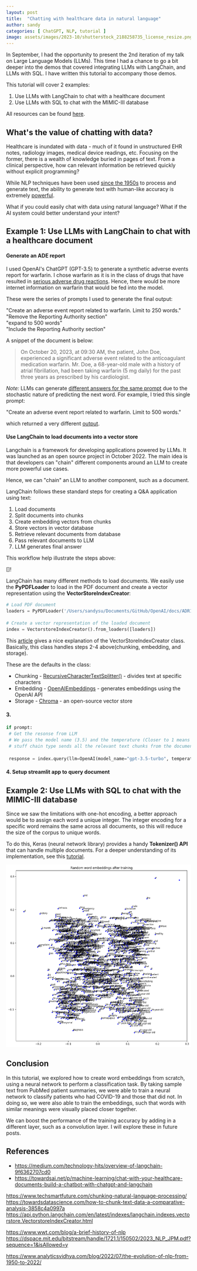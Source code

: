 ```yaml
---
layout: post
title:  "Chatting with healthcare data in natural language"
author: sandy
categories: [ ChatGPT, NLP, tutorial ]
image: assets/images/2023-10/shutterstock_2188258735_license_resize.png
---
```

In September, I had the opportunity to present the 2nd iteration of my talk on Large Language Models (LLMs).  This time I had a chance to go a bit deeper into the demos that covered integrating LLMs with LangChain, and LLMs with SQL.  I have written this tutorial to accompany those demos.    

This tutorial will cover 2 examples:

1) Use LLMs with LangChain to chat with a healthcare document  
2) Use LLMs with SQL to chat with the MIMIC-III database

All resources can be found [here](https://github.com/slsu0424/pmc-patients).

## What's the value of chatting with data?

Healthcare is inundated with data - much of it found in unstructured EHR notes, radiology images, medical device readings, etc.  Focusing on the former, there is a wealth of knowledge buried in pages of text.  From a clinical perspective, how can relevant information be retrieved quickly without explicit programming?

While NLP techniques have been used [since the 1950s](https://en.wikipedia.org/wiki/Natural_language_processing) to process and generate text, the ability to generate text with human-like accuracy is extremely [powerful](https://news.mit.edu/2023/ai-models-astrocytes-role-brain-0815).  

What if you could easily chat with data using natural language?  What if the AI system could better understand your intent?

## Example 1: Use LLMs with LangChain to chat with a healthcare document 

#### Generate an ADE report

I used OpenAI's ChatGPT (GPT-3.5) to generate a synthetic adverse events report for warfarin.  I chose warfarin as it is in the class of drugs that have resulted in [serious adverse drug reactions](https://www.ncbi.nlm.nih.gov/books/NBK519025/).  Hence, there would be more internet information on warfarin that would be fed into the model.   

These were the series of prompts I used to generate the final output:

"Create an adverse event report related to warfarin.  Limit to 250 words."  
"Remove the Reporting Authority section"  
"expand to 500 words"  
"Include the Reporting Authority section"  

A snippet of the document is below:

>On October 20, 2023, at 09:30 AM, the patient, John Doe, experienced a significant adverse event related to the anticoagulant medication warfarin. Mr. Doe, a 68-year-old male with a history of atrial fibrillation, had been taking warfarin (5 mg daily) for the past three years as prescribed by his cardiologist.

*Note:* LLMs can generate [different answers for the same prompt](https://ai.stackexchange.com/questions/32385/why-do-language-models-produce-different-outputs-for-same-prompt) due to the stochastic nature of predicting the next word.  For example, I tried this single prompt:

"Create an adverse event report related to warfarin.  Limit to 500 words." 

which returned a very different [output]().

#### Use LangChain to load documents into a vector store

Langchain is a framework for developing applications powered by LLMs.  It was launched as an open source project in October 2022.  The main idea is that developers can "chain" different components around an LLM to create more powerful use cases.  

Hence, we can "chain" an LLM to another component, such as a document.

LangChain follows these standard steps for creating a Q&A application using text:

1. Load documents
2. Split documents into chunks
3. Create embedding vectors from chunks
4. Store vectors in vector database
5. Retrieve relevant documents from database
6. Pass relevant documents to LLM
7. LLM generates final answer

This workflow help illustrate the steps above:

[]!

LangChain has many different methods to load documents.  We easily use the **PyPDFLoader** to load in the PDF document and create a vector representation using the **VectorStoreIndexCreator**:

```python
# Load PDF document
loaders = PyPDFLoader('/Users/sandysu/Documents/GitHub/OpenAI/docs/ADR11.pdf')

# Create a vector representation of the loaded document
index = VectorstoreIndexCreator().from_loaders([loaders])
```

This [article](https://medium.com/@kbdhunga/enhancing-conversational-ai-the-power-of-langchains-question-answer-framework-4974e1cab3cf) gives a nice explanation of the VectorStoreIndexCreator class.  Basically, this class handles steps 2-4 above(chunking, embedding, and storage). 

These are the defaults in the class:

- Chunking - [RecursiveCharacterTextSplitter()](https://api.python.langchain.com/en/latest/text_splitter/langchain.text_splitter.RecursiveCharacterTextSplitter.html) - divides text at specific characters
- Embedding - [OpenAIEmbeddings](https://api.python.langchain.com/en/latest/embeddings/langchain.embeddings.openai.OpenAIEmbeddings.html) - generates embeddings using the OpenAI API
- Storage - [Chroma](https://www.trychroma.com/) - an open-source vector store

#### 3. 

```python
if prompt:
 # Get the resonse from LLM
 # We pass the model name (3.5) and the temperature (Closer to 1 means creative resonse)
 # stuff chain type sends all the relevant text chunks from the document to LLM

 response = index.query(llm=OpenAI(model_name="gpt-3.5-turbo", temperature=0.2), question = prompt, chain_type = 'stuff')
```

#### 4. Setup streamlit app to query document



## Example 2: Use LLMs with SQL to chat with the MIMIC-III database

Since we saw the limitations with one-hot encoding, a better approach would be to assign each word a unique integer.  The integer encoding for a specific word remains the same across all documents, so this will reduce the size of the corpus to unique words. 

To do this, Keras (neural network library) provides a handy **Tokenizer() API** that can handle multiple documents.  For a deeper understanding of its implementation, see this [tutorial](https://machinelearningmastery.com/prepare-text-data-deep-learning-keras).


![](/assets/images/2023-09/output2.png)

## Conclusion

In this tutorial, we explored how to create word embeddings from scratch, using a neural network to perform a classification task.  By taking sample text from PubMed patient summaries, we were able to train a neural network to classify patients who had COVID-19 and those that did not.  In doing so, we were also able to train the embeddings, such that words with similar meanings were visually placed closer together.  

We can boost the performance of the training accuracy by adding in a different layer, such as a convolution layer.  I will explore these in future posts.


## References
+ <https://medium.com/technology-hits/overview-of-langchain-9f6362707cd0>
+ <https://towardsai.net/p/machine-learning/chat-with-your-healthcare-documents-build-a-chatbot-with-chatgpt-and-langchain>

https://www.techsmartfuture.com/chunking-natural-language-processing/
https://towardsdatascience.com/how-to-chunk-text-data-a-comparative-analysis-3858c4a0997a
https://api.python.langchain.com/en/latest/indexes/langchain.indexes.vectorstore.VectorstoreIndexCreator.html

https://www.wwt.com/blog/a-brief-history-of-nlp
https://dspace.mit.edu/bitstream/handle/1721.1/150502/2023_NLP_JPM.pdf?sequence=1&isAllowed=y

https://www.analyticsvidhya.com/blog/2022/07/the-evolution-of-nlp-from-1950-to-2022/